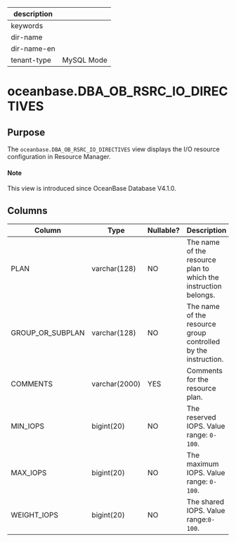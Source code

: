 |description||
|---|---|
|keywords||
|dir-name||
|dir-name-en||
|tenant-type|MySQL Mode|

# oceanbase.DBA_OB_RSRC_IO_DIRECTIVES

## Purpose

The `oceanbase.DBA_OB_RSRC_IO_DIRECTIVES` view displays the I/O resource configuration in Resource Manager. 

<main id="notice" type='explain'>
  <h4>Note</h4>
  <p>This view is introduced since OceanBase Database V4.1.0. </p>
</main>

## Columns

| **Column** | **Type** | **Nullable?** | **Description** |
| --- | --- | --- | --- |
| PLAN | varchar(128) | NO | The name of the resource plan to which the instruction belongs. |
| GROUP_OR_SUBPLAN | varchar(128) | NO | The name of the resource group controlled by the instruction. |
| COMMENTS | varchar(2000) | YES | Comments for the resource plan. |
| MIN_IOPS | bigint(20) | NO | The reserved IOPS. Value range: `0-100`. |
| MAX_IOPS | bigint(20) | NO | The maximum IOPS. Value range: `0-100`. |
| WEIGHT_IOPS | bigint(20) | NO | The shared IOPS. Value range:`0-100`. |
